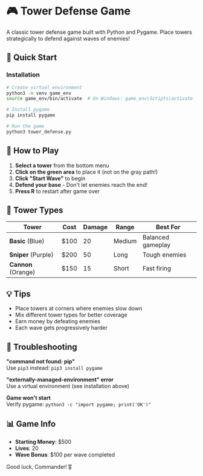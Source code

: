 # 🎮 Tower Defense Game

A classic tower defense game built with Python and Pygame. Place towers strategically to defend against waves of enemies!

## 🚀 Quick Start

### Installation
```bash
# Create virtual environment
python3 -m venv game_env
source game_env/bin/activate  # On Windows: game_env\Scripts\activate

# Install pygame
pip install pygame

# Run the game
python3 tower_defense.py
```

## 🎯 How to Play

1. **Select a tower** from the bottom menu
2. **Click on the green area** to place it (not on the gray path!)
3. **Click "Start Wave"** to begin
4. **Defend your base** - Don't let enemies reach the end!
5. **Press R** to restart after game over

## 🗼 Tower Types

| Tower | Cost | Damage | Range | Best For |
|-------|------|--------|-------|----------|
| **Basic** (Blue) | $100 | 20 | Medium | Balanced gameplay |
| **Sniper** (Purple) | $200 | 50 | Long | Tough enemies |
| **Cannon** (Orange) | $150 | 15 | Short | Fast firing |

## 💡 Tips

- Place towers at corners where enemies slow down
- Mix different tower types for better coverage
- Earn money by defeating enemies
- Each wave gets progressively harder

## 🐛 Troubleshooting

**"command not found: pip"**  
Use `pip3` instead: `pip3 install pygame`

**"externally-managed-environment" error**  
Use a virtual environment (see installation above)

**Game won't start**  
Verify pygame: `python3 -c "import pygame; print('OK')"`

## 📊 Game Info

- **Starting Money**: $500
- **Lives**: 20
- **Wave Bonus**: $100 per wave completed

Good luck, Commander! 🎖️